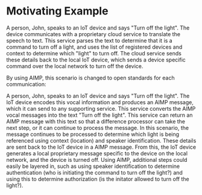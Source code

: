 # Motivating Example

A person, John, speaks to an IoT device and says "Turn off the light". The device communicates with a proprietary cloud service to translate the speech to text. This service parses the text to determine that it is a command to turn off a light, and uses the list of registered devices and context to determine which "light" to turn off. The cloud service sends these details back to the local IoT device, which sends a device specific command over the local network to turn off the device.

By using AIMP, this scenario is changed to open standards for each communication:

A person, John, speaks to an IoT device and says "Turn off the light". The IoT device encodes this vocal information and produces an AIMP message, which it can send to any supporting service. This service converts the AIMP vocal messages into the text "Turn off the light". This service can return an AIMP message with this text so that a difference processor can take the next step, or it can continue to process the message. In this scenario, the message continues to be processed to determine which light is being referenced using context (location) and speaker identification. These details are sent back to the IoT device in a AIMP message. From this, the IoT device generates a local proprietary message specific to the device on the local network, and the device is turned off. Using AIMP, additional steps could easily be layered in, such as using speaker identification to determine authentication (who is initiating the command to turn off the light?) and using this to determine authorization (is the initator allowed to turn off the light?).

